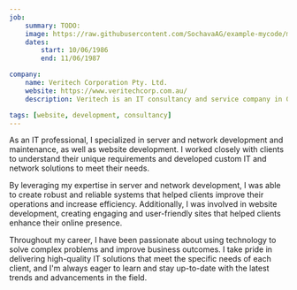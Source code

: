 ```yaml
---
job:
    summary: TODO: 
    image: https://raw.githubusercontent.com/SochavaAG/example-mycode/master/pens/timeline/images/img-13.png
    dates: 
        start: 10/06/1986
        end: 11/06/1987

company: 
    name: Veritech Corporation Pty. Ltd.
    website: https://www.veritechcorp.com.au/
    description: Veritech is an IT consultancy and service company in Griffith, NSW.

tags: [website, development, consultancy]
---
```


As an IT professional, I specialized in server and network development and maintenance, as well as website development. I worked closely with clients to understand their unique requirements and developed custom IT and network solutions to meet their needs.

By leveraging my expertise in server and network development, I was able to create robust and reliable systems that helped clients improve their operations and increase efficiency. Additionally, I was involved in website development, creating engaging and user-friendly sites that helped clients enhance their online presence.

Throughout my career, I have been passionate about using technology to solve complex problems and improve business outcomes. I take pride in delivering high-quality IT solutions that meet the specific needs of each client, and I'm always eager to learn and stay up-to-date with the latest trends and advancements in the field.
